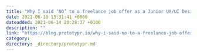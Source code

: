 ```yaml
---
title: "Why I said ‘NO’ to a freelance job offer as a Junior UX/UI Designer"
date: 2021-06-10 13:31:41 +0000
dateadded: 2021-06-14 20:28:37 +0100
description: ""
link: "https://blog.prototypr.io/why-i-said-no-to-a-freelance-job-offer-as-a-junior-ux-ui-designer-e92513b950?source=rss----eb297ea1161a---4"
category:
directory: _directory/prototypr.md
---
```

